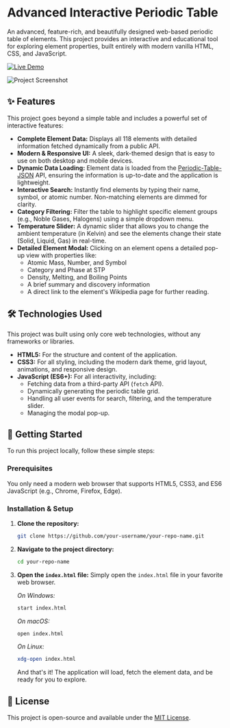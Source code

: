 # Advanced Interactive Periodic Table

An advanced, feature-rich, and beautifully designed web-based periodic table of elements. This project provides an interactive and educational tool for exploring element properties, built entirely with modern vanilla HTML, CSS, and JavaScript.

[![Live Demo](https://img.shields.io/badge/Live_Demo-View_Here-blue?style=for-the-badge&logo=github)](https://your-username.github.io/your-repo-name/)

![Project Screenshot](./assets/screenshot.png)

## ✨ Features

This project goes beyond a simple table and includes a powerful set of interactive features:

*   **Complete Element Data:** Displays all 118 elements with detailed information fetched dynamically from a public API.
*   **Modern & Responsive UI:** A sleek, dark-themed design that is easy to use on both desktop and mobile devices.
*   **Dynamic Data Loading:** Element data is loaded from the [Periodic-Table-JSON](https://github.com/Bowserinator/Periodic-Table-JSON) API, ensuring the information is up-to-date and the application is lightweight.
*   **Interactive Search:** Instantly find elements by typing their name, symbol, or atomic number. Non-matching elements are dimmed for clarity.
*   **Category Filtering:** Filter the table to highlight specific element groups (e.g., Noble Gases, Halogens) using a simple dropdown menu.
*   **Temperature Slider:** A dynamic slider that allows you to change the ambient temperature (in Kelvin) and see the elements change their state (Solid, Liquid, Gas) in real-time.
*   **Detailed Element Modal:** Clicking on an element opens a detailed pop-up view with properties like:
    *   Atomic Mass, Number, and Symbol
    *   Category and Phase at STP
    *   Density, Melting, and Boiling Points
    *   A brief summary and discovery information
    *   A direct link to the element's Wikipedia page for further reading.

## 🛠️ Technologies Used

This project was built using only core web technologies, without any frameworks or libraries.

*   **HTML5:** For the structure and content of the application.
*   **CSS3:** For all styling, including the modern dark theme, grid layout, animations, and responsive design.
*   **JavaScript (ES6+):** For all interactivity, including:
    *   Fetching data from a third-party API (`fetch` API).
    *   Dynamically generating the periodic table grid.
    *   Handling all user events for search, filtering, and the temperature slider.
    *   Managing the modal pop-up.

## 🚀 Getting Started

To run this project locally, follow these simple steps:

### Prerequisites

You only need a modern web browser that supports HTML5, CSS3, and ES6 JavaScript (e.g., Chrome, Firefox, Edge).

### Installation & Setup

1.  **Clone the repository:**
    ```bash
    git clone https://github.com/your-username/your-repo-name.git
    ```
2.  **Navigate to the project directory:**
    ```bash
    cd your-repo-name
    ```
3.  **Open the `index.html` file:**
    Simply open the `index.html` file in your favorite web browser.

    *On Windows:*
    ```bash
    start index.html
    ```
    *On macOS:*
    ```bash
    open index.html
    ```
    *On Linux:*
    ```bash
    xdg-open index.html
    ```

    And that's it! The application will load, fetch the element data, and be ready for you to explore.

## 📜 License

This project is open-source and available under the [MIT License](LICENSE).

